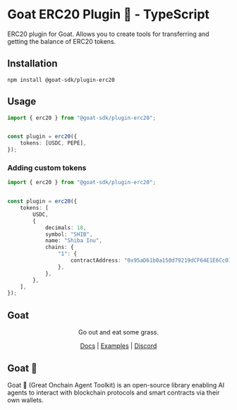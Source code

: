 # Goat ERC20 Plugin 🐐 - TypeScript

ERC20 plugin for Goat. Allows you to create tools for transferring and getting the balance of ERC20 tokens.

## Installation
```
npm install @goat-sdk/plugin-erc20
```

## Usage

```typescript
import { erc20 } from "@goat-sdk/plugin-erc20";


const plugin = erc20({
    tokens: [USDC, PEPE],
});
```

### Adding custom tokens
```typescript
import { erc20 } from "@goat-sdk/plugin-erc20";


const plugin = erc20({
    tokens: [
        USDC,
        {
            decimals: 18,
            symbol: "SHIB",
            name: "Shiba Inu",
            chains: {
                "1": {
                    contractAddress: "0x95aD61b0a150d79219dCF64E1E6Cc01f0B64C4cE",
                },
            },
        },
    ],
});
```

## Goat

<div align="center">
Go out and eat some grass.

[Docs](https://ohmygoat.dev) | [Examples](https://github.com/goat-sdk/goat/tree/main/typescript/examples) | [Discord](https://discord.gg/goat-sdk)</div>

## Goat 🐐
Goat 🐐 (Great Onchain Agent Toolkit) is an open-source library enabling AI agents to interact with blockchain protocols and smart contracts via their own wallets.
